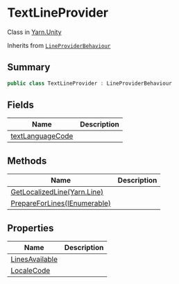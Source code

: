 # TextLineProvider

Class in [Yarn.Unity](../)

Inherits from [`LineProviderBehaviour`](../yarn.unity.lineproviderbehaviour/)

## Summary

```csharp
public class TextLineProvider : LineProviderBehaviour
```

## Fields

| Name                                                                | Description |
| ------------------------------------------------------------------- | ----------- |
| [textLanguageCode](yarn.unity.textlineprovider.textlanguagecode.md) |             |

## Methods

| Name                                                                           | Description |
| ------------------------------------------------------------------------------ | ----------- |
| [GetLocalizedLine(Yarn.Line)](yarn.unity.textlineprovider.getlocalizedline.md) |             |
| [PrepareForLines(IEnumerable)](yarn.unity.textlineprovider.prepareforlines.md) |             |

## Properties

| Name                                                            | Description |
| --------------------------------------------------------------- | ----------- |
| [LinesAvailable](yarn.unity.textlineprovider.linesavailable.md) |             |
| [LocaleCode](yarn.unity.textlineprovider.localecode.md)         |             |
